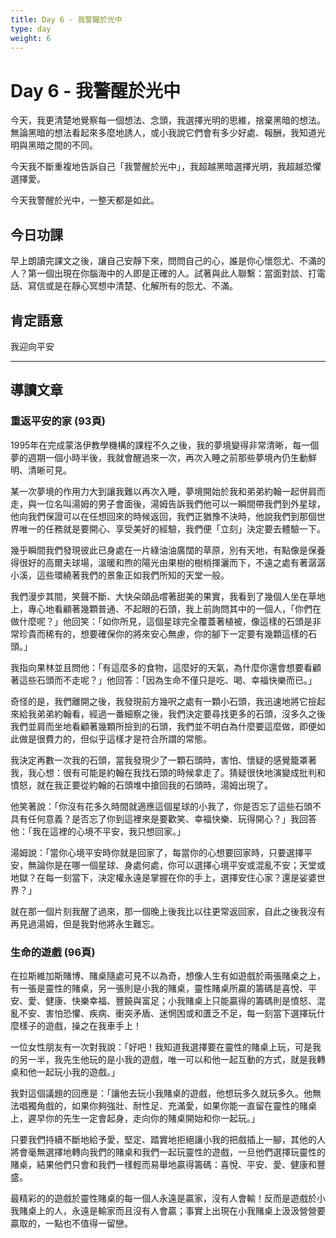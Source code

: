 ```yaml
---
title: Day 6 - 我警醒於光中
type: day
weight: 6
---
```


# Day 6 - 我警醒於光中

今天，我更清楚地覺察每一個想法、念頭，我選擇光明的思維，捨棄黑暗的想法。無論黑暗的想法看起來多麼地誘人，或小我說它們會有多少好處、報酬，我知道光明與黑暗之間的不同。

今天我不斷重複地告訴自己「我警醒於光中」，我超越黑暗選擇光明，我超越恐懼選擇愛。

今天我警醒於光中，一整天都是如此。


## 今日功課

早上朗讀完課文之後，讓自己安靜下來，問問自己的心，誰是你心懷怨尤、不滿的人？第一個出現在你腦海中的人即是正確的人。試著與此人聯繫：當面對談、打電話、寫信或是在靜心冥想中清楚、化解所有的怨尤、不滿。

## 肯定語意

我迎向平安

---

## 導讀文章

### 重返平安的家 (93頁)

1995年在完成蒙洛伊教學機構的課程不久之後，我的夢境變得非常清晰，每一個夢的週期一個小時半後，我就會醒過來一次，再次入睡之前那些夢境內仍生動鮮明、清晰可見。

某一次夢境的作用力大到讓我難以再次入睡，夢境開始於我和弟弟約翰一起併肩而走，與一位名叫湯姆的男子會面後，湯姆告訴我們他可以一瞬間帶我們到外星球，他向我們保證可以在任想回來的時候返回，我們正猶豫不決時，他說我們到那個世界唯一的任務就是要開心、享受美好的經驗，我們便「立刻」決定要去體驗一下。

幾乎瞬間我們發現彼此已身處在一片綠油油廣闊的草原，別有天地，有點像是保養得很好的高爾夫球場，溫暖和煦的陽光由果樹的樹梢揮灑而下，不遠之處有著潺潺小溪，這些環繞著我們的景象正如我們所知的天堂一般。

我們漫步其間，笑聲不斷、大快朵頤品嚐著甜美的果實，我看到了幾個人坐在草地上，專心地看顧著幾顆普通、不起眼的石頭，我上前詢問其中的一個人，「你們在做什麼呢？」他回笑：「如你所見，這個星球完全覆蓋著植被，像這樣的石頭是非常珍貴而稀有的，想要確保你的將來安心無慮，你的腳下一定要有幾顆這樣的石頭。」

我指向果林並且問他：「有這麼多的食物，這麼好的天氣，為什麼你還會想要看顧著這些石頭而不走呢？」他回答：「因為生命不僅只是吃、喝、幸福快樂而已。」

奇怪的是，我們離開之後，我發現前方幾呎之處有一顆小石頭，我迅速地將它撿起來給我弟弟約翰看，經過一番細察之後，我們決定要尋找更多的石頭，沒多久之後我們並肩而坐地看顧著幾顆所撿到的石頭，我們並不明白為什麼要這麼做，即便如此做是很費力的，但似乎這樣才是符合所謂的常態。

我決定再數一次我的石頭，當我發現少了一顆石頭時，害怕、懷疑的感覺籠罩著我，我心想：很有可能是約翰在我找石頭的時候拿走了。猜疑很快地演變成批判和憤怒，就在我正要從約翰的石頭堆中搶回我的石頭時，湯姆出現了。

他笑著說：「你沒有花多久時間就適應這個星球的小我了，你是否忘了這些石頭不具有任何意義？是否忘了你到這裡來是要歡笑、幸福快樂、玩得開心？」我回答他：「我在這裡的心境不平安，我只想回家。」

湯姆說：「當你心境平安時你就是回家了，每當你的心想要回家時，只要選擇平安，無論你是在哪一個星球、身處何處，你可以選擇心境平安或混亂不安；天堂或地獄？在每一刻當下，決定權永遠是掌握在你的手上，選擇安住心家？還是娑婆世界？」

就在那一個片刻我醒了過來，那一個晚上後我比以往更常返回家，自此之後我沒有再見過湯姆，但是我對他將永生難忘。

### 生命的遊戲 (96頁)

在拉斯維加斯賭博、賭桌隨處可見不以為奇，想像人生有如遊戲於兩張賭桌之上，有一張是靈性的賭桌，另一張則是小我的賭桌，靈性賭桌所贏的籌碼是喜悅、平安、愛、健康、快樂幸福、豐饒與富足；小我賭桌上只能贏得的籌碼則是憤怒、混亂不安、害怕恐懼、疾病、衝突矛盾、迷惘困或和匱乏不足，每一刻當下選擇玩什麼樣子的遊戲，操之在我車手上！

一位女性朋友有一次對我說：「好吧！我知道我選擇要在靈性的賭桌上玩，可是我的另一半，我先生他玩的是小我的遊戲，唯一可以和他一起互動的方式，就是我轉桌和他一起玩小我的遊戲。」

我對這個議題的回應是：「讓他去玩小我賭桌的遊戲，他想玩多久就玩多久。他無法唱獨角戲的，如果你夠強壯、耐性足、充滿愛，如果你能一直留在靈性的賭桌上，遲早你的先生一定會起身，走向你的賭桌開始和你一起玩。」

只要我們持續不斷地給予愛，堅定、踏實地拒絕讓小我的把戲插上一腳，其他的人將會毫無選擇地轉向我們的賭桌和我們一起玩靈性的遊戲，一旦他們選擇玩靈性的賭桌，結果他們只會和我們一樣輕而易舉地贏得籌碼：喜悅、平安、愛、健康和豐盛。

最精彩的的遊戲於靈性賭桌的每一個人永遠是贏家，沒有人會輸！反而是遊戲於小我賭桌上的人，永遠是輸家而且沒有人會贏；事實上出現在小我賭桌上汲汲營營要贏取的，一點也不值得一留戀。
